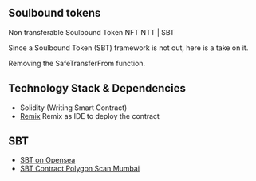 ## Soulbound tokens
Non transferable Soulbound Token NFT NTT | SBT

Since a Soulbound Token (SBT) framework is not out, here is a take on it.

Removing the SafeTransferFrom function.

## Technology Stack & Dependencies

- Solidity (Writing Smart Contract)
- [Remix](https://remix.ethereum.org/) Remix as IDE to deploy the contract

## SBT 
- [SBT on Opensea](https://testnets.opensea.io/assets/mumbai/0xeac8c39ced2809bb79ba7cca1906a81fd1dc6df3/1)
- [SBT Contract Polygon Scan Mumbai](https://mumbai.polygonscan.com/address/0xeac8c39ced2809bb79ba7cca1906a81fd1dc6df3)